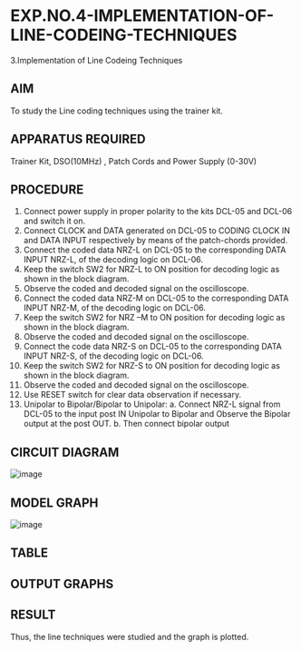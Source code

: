 # EXP.NO.4-IMPLEMENTATION-OF-LINE-CODEING-TECHNIQUES

3.Implementation of Line Codeing Techniques 
  
## AIM    
To study the Line coding techniques using the trainer kit. 
## APPARATUS REQUIRED
Trainer Kit, DSO(10MHz) , Patch Cords and Power Supply (0-30V)   
## PROCEDURE
1. Connect power supply in proper polarity to the kits DCL-05 and DCL-06 and switch it on.
2. Connect CLOCK and DATA generated on DCL-05 to CODING CLOCK IN and DATA
 INPUT respectively by means of the patch-chords provided.
3. Connect the coded data NRZ-L on DCL-05 to the corresponding DATA INPUT NRZ-L, of
 the decoding logic on DCL-06.
4. Keep the switch SW2 for NRZ-L to ON position for decoding logic as shown in the block
 diagram.
5. Observe the coded and decoded signal on the oscilloscope.
6. Connect the coded data NRZ-M on DCL-05 to the corresponding DATA INPUT NRZ-M,
 of the decoding logic on DCL-06.
7. Keep the switch SW2 for NRZ –M to ON position for decoding logic as shown in the block
 diagram.
8. Observe the coded and decoded signal on the oscilloscope.
9. Connect the code data NRZ-S on DCL-05 to the corresponding DATA INPUT NRZ-S, of
 the decoding logic on DCL-06.
10. Keep the switch SW2 for NRZ-S to ON position for decoding logic as shown in the block
 diagram.
11. Observe the coded and decoded signal on the oscilloscope.
12. Use RESET switch for clear data observation if necessary.
13. Unipolar to Bipolar/Bipolar to Unipolar:
    a. Connect NRZ-L signal from DCL-05 to the input post IN Unipolar to Bipolar and
 Observe the Bipolar output at the post OUT.
b. Then connect bipolar output

## CIRCUIT DIAGRAM
![image](https://github.com/user-attachments/assets/2da15b78-7009-479b-a79b-4741a69dee7a)


## MODEL GRAPH
![image](https://github.com/user-attachments/assets/695acf4f-4ca8-4ab0-8dfa-623d84fa8eec)


## TABLE

## OUTPUT GRAPHS

## RESULT 
Thus, the line techniques were studied and the graph is plotted.
